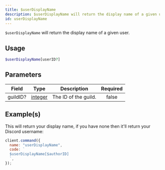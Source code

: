 ```yaml
---
title: $userDisplayName
description: $userDisplayName will return the display name of a given user.
id: userDisplayName
---
```


`$userDisplayName` will return the display name of a given user.

## Usage

```php
$userDisplayName[userID?]
```

## Parameters

| Field    | Type                                                                                                | Description          | Required |
| -------- | --------------------------------------------------------------------------------------------------- | -------------------- | :------: |
| guildID? | [integer](https://developer.mozilla.org/en-US/docs/Web/JavaScript/Reference/Global_Objects/Integer) | The ID of the guild. |  false   |

## Example(s)

This will return your display name, if you have none then it'll return your Discord username:

```javascript
client.command({
  name: "userDisplayName",
  code: `
  $userDisplayName[$authorID]
  `,
});
```
